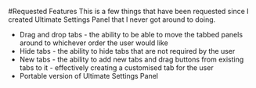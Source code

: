 #Requested Features
This is a few things that have been requested since I created Ultimate Settings Panel that I never got around to doing.

* Drag and drop tabs - the ability to be able to move the tabbed panels around to whichever order the user would like
* Hide tabs - the ability to hide tabs that are not required by the user
* New tabs - the ability to add new tabs and drag buttons from existing tabs to it - effectively creating a customised tab for the user
* Portable version of Ultimate Settings Panel
